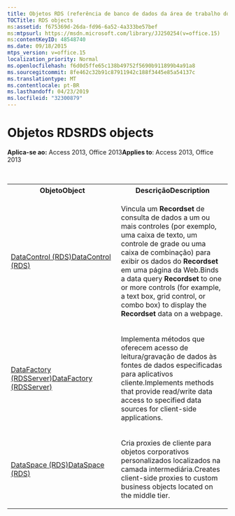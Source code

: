 ```yaml
---
title: Objetos RDS (referência de banco de dados da área de trabalho do Access)
TOCTitle: RDS objects
ms:assetid: f675369d-26da-fd96-6a52-4a333be57bef
ms:mtpsurl: https://msdn.microsoft.com/library/JJ250254(v=office.15)
ms:contentKeyID: 48548740
ms.date: 09/18/2015
mtps_version: v=office.15
localization_priority: Normal
ms.openlocfilehash: f6d0d5ffe65c138b49752f5690b911899b4a91a8
ms.sourcegitcommit: 8fe462c32b91c87911942c188f3445e85a54137c
ms.translationtype: MT
ms.contentlocale: pt-BR
ms.lasthandoff: 04/23/2019
ms.locfileid: "32300879"
---
```

# <a name="rds-objects"></a><span data-ttu-id="56ff3-102">Objetos RDS</span><span class="sxs-lookup"><span data-stu-id="56ff3-102">RDS objects</span></span>

<span data-ttu-id="56ff3-103">**Aplica-se ao:** Access 2013, Office 2013</span><span class="sxs-lookup"><span data-stu-id="56ff3-103">**Applies to**: Access 2013, Office 2013</span></span>

<br/>

<table>
<colgroup>
<col style="width: 50%" />
<col style="width: 50%" />
</colgroup>
<tbody>
<tr class="even">
<th><span data-ttu-id="56ff3-104">Objeto</span><span class="sxs-lookup"><span data-stu-id="56ff3-104">Object</span></span></th>
<th><span data-ttu-id="56ff3-105">Descrição</span><span class="sxs-lookup"><span data-stu-id="56ff3-105">Description</span></span></th>
</tr>
<tr class="odd">
<td><p><span data-ttu-id="56ff3-106"><a href="datacontrol-object-rds.md">DataControl (RDS)</a></span><span class="sxs-lookup"><span data-stu-id="56ff3-106"><a href="datacontrol-object-rds.md">DataControl (RDS)</a></span></span></p></td>
<td><p><span data-ttu-id="56ff3-107">Vincula um <strong>Recordset</strong> de consulta de dados a um ou mais controles (por exemplo, uma caixa de texto, um controle de grade ou uma caixa de combinação) para exibir os dados do <strong>Recordset</strong> em uma página da Web.</span><span class="sxs-lookup"><span data-stu-id="56ff3-107">Binds a data query <strong>Recordset</strong> to one or more controls (for example, a text box, grid control, or combo box) to display the <strong>Recordset</strong> data on a webpage.</span></span></p></td>
</tr>
<tr class="even">
<td><p><span data-ttu-id="56ff3-108"><a href="datafactory-object-rdsserver.md">DataFactory (RDSServer)</a></span><span class="sxs-lookup"><span data-stu-id="56ff3-108"><a href="datafactory-object-rdsserver.md">DataFactory (RDSServer)</a></span></span></p></td>
<td><p><span data-ttu-id="56ff3-109">Implementa métodos que oferecem acesso de leitura/gravação de dados às fontes de dados especificadas para aplicativos cliente.</span><span class="sxs-lookup"><span data-stu-id="56ff3-109">Implements methods that provide read/write data access to specified data sources for client-side applications.</span></span></p></td>
</tr>
<tr class="odd">
<td><p><span data-ttu-id="56ff3-110"><a href="dataspace-object-rds.md">DataSpace (RDS)</a></span><span class="sxs-lookup"><span data-stu-id="56ff3-110"><a href="dataspace-object-rds.md">DataSpace (RDS)</a></span></span></p></td>
<td><p><span data-ttu-id="56ff3-111">Cria proxies de cliente para objetos corporativos personalizados localizados na camada intermediária.</span><span class="sxs-lookup"><span data-stu-id="56ff3-111">Creates client-side proxies to custom business objects located on the middle tier.</span></span></p></td>
</tr>
</tbody>
</table>

<br/>
